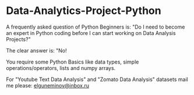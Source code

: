 # Data-Analytics-Project-Python

A frequently asked question of Python Beginners is: "Do I need to become an expert in Python coding before I can start working on Data Analysis Projects?"

The clear answer is: "No!

You require some Python Basics like data types, simple operations/operators, lists and numpy arrays. 

For "Youtube Text Data Analysis" and "Zomato Data Analysis" datasets mail me please:
elguneminov@inbox.ru

